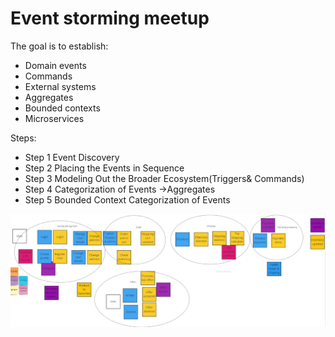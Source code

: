 # Event storming meetup

The goal is to establish:
 * Domain events
 * Commands
 * External systems
 * Aggregates
 * Bounded contexts
 * Microservices

Steps:
* Step 1 Event Discovery
* Step 2 Placing the Events in Sequence
* Step 3 Modeling Out the Broader Ecosystem(Triggers& Commands)
* Step 4 Categorization of Events ->Aggregates
* Step 5 Bounded Context Categorization of Events

![Image of Events Storming Session](https://github.com/softwarecraftersbuc/eventstorming/blob/master/eventsstorming.png)

